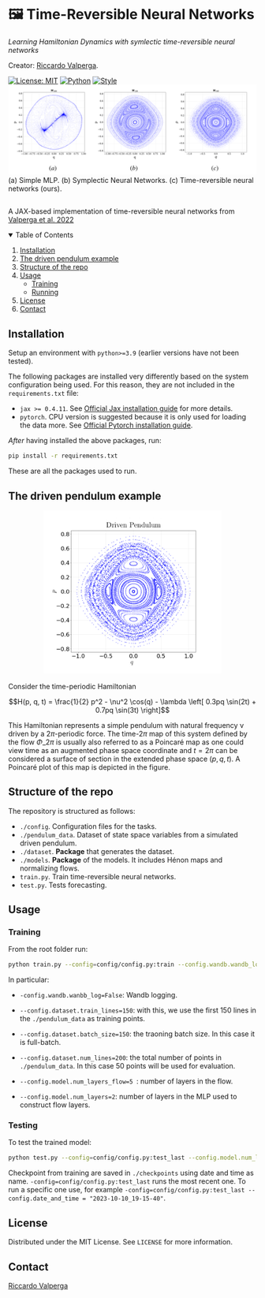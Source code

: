 # 🖼️ **Time-Reversible Neural Networks**

*Learning Hamiltonian Dynamics with symlectic time-reversible neural networks*

Creator: [Riccardo Valperga](https://twitter.com/RValperga).

[![License: MIT](https://img.shields.io/badge/License-MIT-purple)](https://opensource.org/licenses/MIT)
[![Python](https://img.shields.io/badge/python-3.9+-blue.svg)](https://www.python.org/downloads/release/python-390/)
[![Style](https://img.shields.io/badge/code%20style-black-000000)](https://github.com/psf/black)
![Alt Text](assets/learned-examples.png)
(a) Simple MLP. (b) Symplectic Neural Networks. (c) Time-reversible neural networks (ours).

##

A JAX-based implementation of time-reversible neural networks from [Valperga et al. 2022](https://arxiv.org/abs/2204.12323)

<!-- TABLE OF CONTENTS -->

<details open="open">
  <summary>Table of Contents</summary>
  <ol>
    <li>
      <a href="#installation">Installation</a>
    </li>
    <li>
      <a href="#driven pendulum">The driven pendulum example</a>
    </li>
    <li>
      <a href="#structure">Structure of the repo</a>
    </li>
    <li>
      <a href="#usage">Usage</a>
      <ul>
        <li><a href="#training">Training</a></li>
        <li><a href="#running">Running</a></li>
      </ul>
    </li>
    <li><a href="#license">License</a></li>
    <li><a href="#contact">Contact</a></li>
  </ol>
</details>

## Installation

Setup an environment with `python>=3.9` (earlier versions have not been tested).

The following packages are installed very differently based on the system configuration being used. For this reason, they are not included in the `requirements.txt` file:

- `jax >= 0.4.11`. See [Official Jax installation guide](https://github.com/google/jax#installation) for more details.
- `pytorch`. CPU version is suggested because it is only used for loading the data more. See [Official Pytorch installation guide](https://pytorch.org/get-started/locally/).

_After_ having installed the above packages, run:

```bash
pip install -r requirements.txt
```

These are all the packages used to run.

## The driven pendulum example

<p align="center">
  <img width="360" src="assets/driven-pendulum.png">
</p>

Consider the time-periodic Hamiltonian

$$H(p, q, t) = \frac{1}{2} p^2 - \nu^2 \cos(q) - \lambda \left[ 0.3pq \sin(2t) + 0.7pq \sin(3t) \right]$$


This Hamiltonian represents a simple pendulum with natural frequency ν driven by a $2π$-periodic force. The time-$2π$ map of this system defined by the flow $Φ\_{2π}$ is usually also referred to as a Poincaré map as one could view time as an augmented phase space coordinate and $t = 2π$ can be considered a surface of section in the extended phase space $(p, q, t)$. A Poincaré plot of     this map is depicted in the figure.

## Structure of the repo

The repository is structured as follows:

- `./config`. Configuration files for the tasks.
- `./pendulum_data`. Dataset of state space variables from a simulated driven pendulum.
- `./dataset`. **Package** that generates the dataset.
- `./models`. **Package** of the models. It includes Hénon maps and normalizing flows.
- `train.py`. Train time-reversible neural networks.
- `test.py`. Tests forecasting.

## Usage

### Training

From the root folder run:

```bash
python train.py --config=config/config.py:train --config.wandb.wandb_log=False --config.dataset.batch_size=150 --config.dataset.train_lines=150 --config.dataset.num_lines=200 --config.model.num_layers_flow=5 --config.model.num_layers=2 --config.model.num_hidden=32 --config.model.d=1 --config.train.num_epochs=10000 --config.train.lr=0.001 --config.seed=42
```

In particular:

- `-config.wandb.wanbb_log=False`: Wandb logging.

- `--config.dataset.train_lines=150`: with this, we use the first 150 lines in the `./pendulum_data` as training points.

- `--config.dataset.batch_size=150`: the traoning batch size. In this case it is full-batch.

- `--config.dataset.num_lines=200`: the total number of points in `./pendulum_data`. In this case 50 points will be used for evaluation.

- `--config.model.num_layers_flow=5 `: number of layers in the flow.

- `--config.model.num_layers=2`: number of layers in the MLP used to construct flow layers.

### Testing

To test the trained model:

```bash
python test.py --config=config/config.py:test_last --config.model.num_layers_flow=5 --config.model.num_layers=2 --config.model.num_hidden=32 --config.model.d=1
```

Checkpoint from training are saved in `./checkpoints` using date and time as name. `-config=config/config.py:test_last` runs the most recent one. To run a specific one use, for example `-config=config/config.py:test_last --config.date_and_time = "2023-10-10_19-15-40"`.

## License

Distributed under the MIT License. See `LICENSE` for more information.

## Contact

[Riccardo Valperga](https://twitter.com/RValperga)

